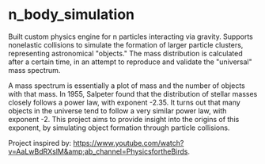 # n_body_simulation
Built custom physics engine for n particles interacting via gravity. Supports nonelastic collisions to simulate the formation of larger particle clusters, representing astronomical "objects." The mass distribution is calculated after a certain time, in an attempt to reproduce and validate the "universal" mass spectrum.

A mass spectrum is essentially a plot of mass and the number of objects with that mass. In 1955, Salpeter found that the distribution of stellar masses closely follows a power law, with exponent -2.35. It turns out that many objects in the universe tend to follow a very similar power law, with exponent -2. This project aims to provide insight into the origins of this exponent, by simulating object formation through particle collisions.  

Project inspired by: https://www.youtube.com/watch?v=AaLwBdRXslM&amp;ab_channel=PhysicsfortheBirds.
